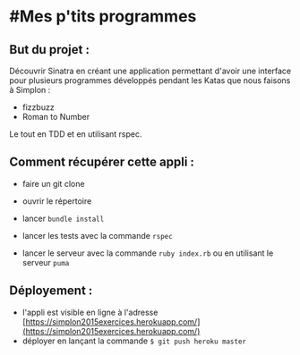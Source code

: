#Mes p'tits programmes
====================


## But du projet : 

Découvrir Sinatra en créant une application permettant d'avoir une interface pour plusieurs programmes développés pendant les Katas que nous faisons à Simplon : 

- fizzbuzz
- Roman to Number

Le tout en TDD et en utilisant rspec.


## Comment récupérer cette appli :

- faire un git clone
- ouvrir le répertoire 
- lancer `bundle install`
- lancer les tests avec la commande `rspec`

- lancer le serveur avec la commande `ruby index.rb` ou en utilisant le serveur `puma`

## Déployement :

- l'appli est visible en ligne à l'adresse [https://simplon2015exercices.herokuapp.com/](https://simplon2015exercices.herokuapp.com/)
- déployer en lançant la commande `$ git push heroku master`

